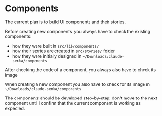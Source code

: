 # Components

The current plan is to build UI components and their stories.

Before creating new components, you always have to check the existing components:

- how they were built in `src/lib/components/`
- how their stories are created in `src/stories/` folder
- how they were initially designed in `~/Downloads/claude-senka/components`

After checking the code of a component, you always also have to check its image.

When creating a new component you also have to check for its image in `~/Downloads/claude-senka/components`

The components should be developed step-by-step: don't move to the next component until I confirm that the current
component is working as expected.
